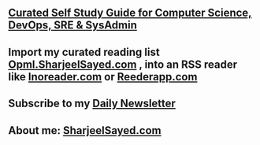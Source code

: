 ## [Curated Self Study Guide for Computer Science, DevOps, SRE & SysAdmin](https://Learn.SharjeelSayed.com)
  
## Import my curated reading list [Opml.SharjeelSayed.com](http://Opml.SharjeelSayed.com) , into an RSS reader like [Inoreader.com](https://www.Inoreader.com) or [Reederapp.com](https://Reederapp.com)

## Subscribe to my [Daily Newsletter](https://newsletter.sharjeelsayed.com)
## About me: [SharjeelSayed.com](https://SharjeelSayed.com)
